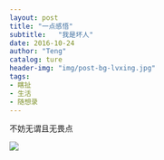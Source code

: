 ```yaml
---
layout: post
title: "一点感悟"
subtitle:   "我是坏人"
date: 2016-10-24
author: "Teng"
catalog: ture
header-img: "img/post-bg-lvxing.jpg"
tags:
- 瞎扯
- 生活
- 随想录
---
```


不妨无谓且无畏点

![](http://7xtgob.com1.z0.glb.clouddn.com/16-10-24/71228491.jpg)
